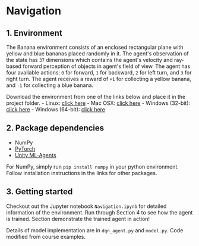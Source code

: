 # Navigation

## 1. Environment

The Banana environment consists of an enclosed rectangular plane with yellow and blue bananas placed randomly in it. The agent's observation of the state has `37` dimensions which contains the agent's velocity and ray-based forward perception of objects in agent's field of view. The agent has four available actions: `0` for forward, `1` for backward, `2` for left turn, and `3` for right turn. The agent receives a reward of `+1` for collecting a yellow banana, and `-1` for collecting a blue banana.

Download the environment from one of the links below and place it in the project folder.
    - Linux: [click here](https://s3-us-west-1.amazonaws.com/udacity-drlnd/P1/Banana/Banana_Linux.zip)
    - Mac OSX: [click here](https://s3-us-west-1.amazonaws.com/udacity-drlnd/P1/Banana/Banana.app.zip)
    - Windows (32-bit): [click here](https://s3-us-west-1.amazonaws.com/udacity-drlnd/P1/Banana/Banana_Windows_x86.zip)
    - Windows (64-bit): [click here](https://s3-us-west-1.amazonaws.com/udacity-drlnd/P1/Banana/Banana_Windows_x86_64.zip)

## 2. Package dependencies

- NumPy
- [PyTorch](https://pytorch.org/)
- [Unity ML-Agents](https://github.com/Unity-Technologies/ml-agents)

For NumPy, simply run `pip install numpy` in your python environment. Follow installation instructions in the links for other packages.

## 3. Getting started

Checkout out the Jupyter notebook `Navigation.ipynb` for detailed information of the environment. Run through Section 4 to see how the agent is trained. Section demonstrate the trained agent in action!

Details of model implementation are in `dqn_agent.py` and `model.py`. Code modified from course examples.

